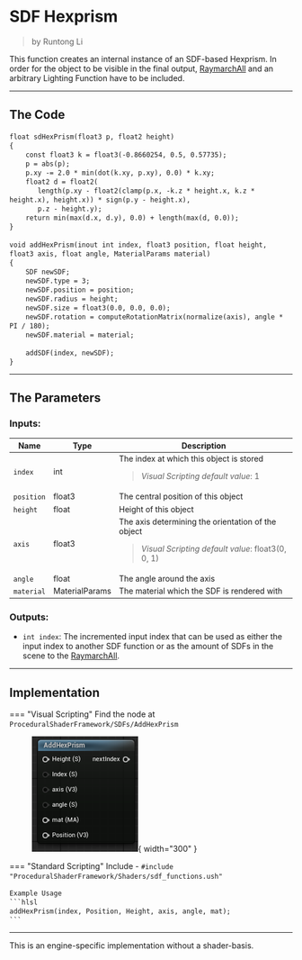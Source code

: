 <div class="container">
    <h1 class="main-heading">SDF Hexprism</h1>
    <blockquote class="author">by Runtong Li</blockquote>
</div>

This function creates an internal instance of an SDF-based Hexprism. In order for the object to be visible in the final output, [RaymarchAll](raymarchAll.md) and an arbitrary Lighting Function have to be included.

---

## The Code

``` hlsl
float sdHexPrism(float3 p, float2 height)
{
    const float3 k = float3(-0.8660254, 0.5, 0.57735);
    p = abs(p);
    p.xy -= 2.0 * min(dot(k.xy, p.xy), 0.0) * k.xy;
    float2 d = float2(
       length(p.xy - float2(clamp(p.x, -k.z * height.x, k.z * height.x), height.x)) * sign(p.y - height.x),
       p.z - height.y);
    return min(max(d.x, d.y), 0.0) + length(max(d, 0.0));
}

void addHexPrism(inout int index, float3 position, float height, float3 axis, float angle, MaterialParams material)
{
    SDF newSDF;
    newSDF.type = 3;
    newSDF.position = position;
    newSDF.radius = height;
    newSDF.size = float3(0.0, 0.0, 0.0);
    newSDF.rotation = computeRotationMatrix(normalize(axis), angle * PI / 180);
    newSDF.material = material;
    
    addSDF(index, newSDF);
}

```

---

## The Parameters

### Inputs:
| Name            | Type     | Description |
|-----------------|----------|-------------|
| `index`        | int   | The index at which this object is stored <br> <blockquote> *Visual Scripting default value*: 1 </blockquote>|
| `position`        | float3   | The central position of this object |
| `height`        | float   | Height of this object | 
| `axis`        | float3   | The axis determining the orientation of the object <br> <blockquote> *Visual Scripting default value*: float3(0, 0, 1) </blockquote> |
| `angle`        | float   | The angle around the axis |
| `material` | MaterialParams | The material which the SDF is rendered with |
    
### Outputs:
- ```int index```: The incremented input index that can be used as either the input index to another SDF function or as the amount of SDFs in the scene to the [RaymarchAll](raymarchAll.md).  

---

## Implementation

=== "Visual Scripting"
    Find the node at `ProceduralShaderFramework/SDFs/AddHexPrism`
    <figure markdown="span">
        ![Unreal hexprism](../images/sdfs/Hexprism.png){ width="300" }
    </figure>

=== "Standard Scripting"
    Include - ```#include "ProceduralShaderFramework/Shaders/sdf_functions.ush"```

    Example Usage
    ```hlsl
    addHexPrism(index, Position, Height, axis, angle, mat);
    ```

---

This is an engine-specific implementation without a shader-basis.